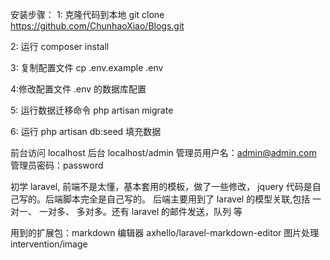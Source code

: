 
安装步骤：
1: 克隆代码到本地  git clone https://github.com/ChunhaoXiao/Blogs.git

2: 运行  composer install

3: 复制配置文件 cp .env.example .env

4:修改配置文件 .env 的数据库配置  

5: 运行数据迁移命令 php artisan migrate

6: 运行 php artisan db:seed 填充数据

前台访问 localhost 后台 localhost/admin  管理员用户名：admin@admin.com  管理员密码：password

初学 laravel, 前端不是太懂，基本套用的模板，做了一些修改， jquery 代码是自己写的。后端脚本完全是自己写的。
后端主要用到了 laravel 的模型关联,包括 一对一、 一对多、 多对多。还有 laravel 的邮件发送，队列 等

用到的扩展包：markdown 编辑器 axhello/laravel-markdown-editor
              图片处理 intervention/image